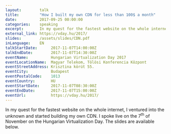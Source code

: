 ```yaml
---
layout:        talk
title:         "How I built my own CDN for less than 100$ a month"
date:          2017-09-25 00:00:00
categories:    speaking
excerpt:       In my quest for the fastest website on the whole internet, I ventured into the unknown and started building my own CDN. I spoke live on the 7<sup>th</sup> of November on the Hungarian Virtualization Day. The slides are available below.
external_link: https://vday.hu/2017/
slides:        /assets/slides/CDN.pdf
inLanguage:    EN
talkStartDate:      2017-11-07T14:00:00Z 
talkEndDate:        2017-11-07T14:30:00Z
eventName:          Hungarian Virtualization Day 2017
eventLocationName:  Magyar Telekom, Tölösi Konferencia Központ
eventStreetAddress: Krisztina körút 55.
eventCity:          Budapest
eventPostalCode:    1013
eventCountry:       HU
eventStartDate:     2017-11-07T08:30:00Z
eventEndDate:       2017-11-07T15:00:00Z
eventUrl:           https://vday.hu/2017/
---
```


In my quest for the fastest website on the whole internet, I ventured into the unknown and started building my own CDN. I spoke live on the 7<sup>th</sup> of November on the Hungarian Virtualization Day. The slides are available below.
